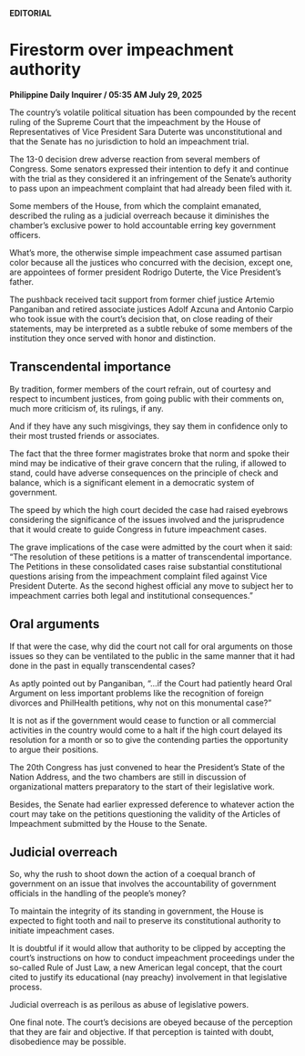 **EDITORIAL**

# Firestorm over impeachment authority

****Philippine Daily Inquirer / 05:35 AM July 29, 2025****

The country’s volatile political situation has been compounded by the recent ruling of the Supreme Court that the impeachment by the House of Representatives of Vice President Sara Duterte was unconstitutional and that the Senate has no jurisdiction to hold an impeachment trial.

​The 13-0 decision drew adverse reaction from several members of Congress. Some senators expressed their intention to defy it and continue with the trial as they considered it an infringement of the Senate’s authority to pass upon an impeachment complaint that had already been filed with it.

​Some members of the House, from which the complaint emanated, described the ruling as a judicial overreach because it diminishes the chamber’s exclusive power to hold accountable erring key government officers.

​What’s more, the otherwise simple impeachment case assumed partisan color because all the justices who concurred with the decision, except one, are appointees of former president Rodrigo Duterte, the Vice President’s father.

​The pushback received tacit support from former chief justice Artemio Panganiban and retired associate justices Adolf Azcuna and Antonio Carpio who took issue with the court’s decision that, on close reading of their statements, may be interpreted as a subtle rebuke of some members of the institution they once served with honor and distinction.

## Transcendental importance

​By tradition, former members of the court refrain, out of courtesy and respect to incumbent justices, from going public with their comments on, much more criticism of, its rulings, if any.

​And if they have any such misgivings, they say them in confidence only to their most trusted friends or associates.

The fact that the three former magistrates broke that norm and spoke their mind may be indicative of their grave concern that the ruling, if allowed to stand, could have adverse consequences on the principle of check and balance, which is a significant element in a democratic system of government.

​The speed by which the high court decided the case had raised eyebrows considering the significance of the issues involved and the jurisprudence that it would create to guide Congress in future impeachment cases.

​The grave implications of the case were admitted by the court when it said: “The resolution of these petitions is a matter of transcendental importance. The Petitions in these consolidated cases raise substantial constitutional questions arising from the impeachment complaint filed against Vice President Duterte. As the second highest official any move to subject her to impeachment carries both legal and institutional consequences.”

## Oral arguments

​If that were the case, why did the court not call for oral arguments on those issues so they can be ventilated to the public in the same manner that it had done in the past in equally transcendental cases?

​As aptly pointed out by Panganiban, “…if the Court had patiently heard Oral Argument on less important problems like the recognition of foreign divorces and PhilHealth petitions, why not on this monumental case?”

​It is not as if the government would cease to function or all commercial activities in the country would come to a halt if the high court delayed its resolution for a month or so to give the contending parties the opportunity to argue their positions.

​The 20th Congress has just convened to hear the President’s State of the Nation Address, and the two chambers are still in discussion of organizational matters preparatory to the start of their legislative work.

​Besides, the Senate had earlier expressed deference to whatever action the court may take on the petitions questioning the validity of the Articles of Impeachment submitted by the House to the Senate.

## Judicial overreach

​So, why the rush to shoot down the action of a coequal branch of government on an issue that involves the accountability of government officials in the handling of the people’s money?

​To maintain the integrity of its standing in government, the House is expected to fight tooth and nail to preserve its constitutional authority to initiate impeachment cases.

​It is doubtful if it would allow that authority to be clipped by accepting the court’s instructions on how to conduct impeachment proceedings under the so-called Rule of Just Law, a new American legal concept, that the court cited to justify its educational (nay preachy) involvement in that legislative process.

​Judicial overreach is as perilous as abuse of legislative powers.

​One final note. The court’s decisions are obeyed because of the perception that they are fair and objective. If that perception is tainted with doubt, disobedience may be possible.